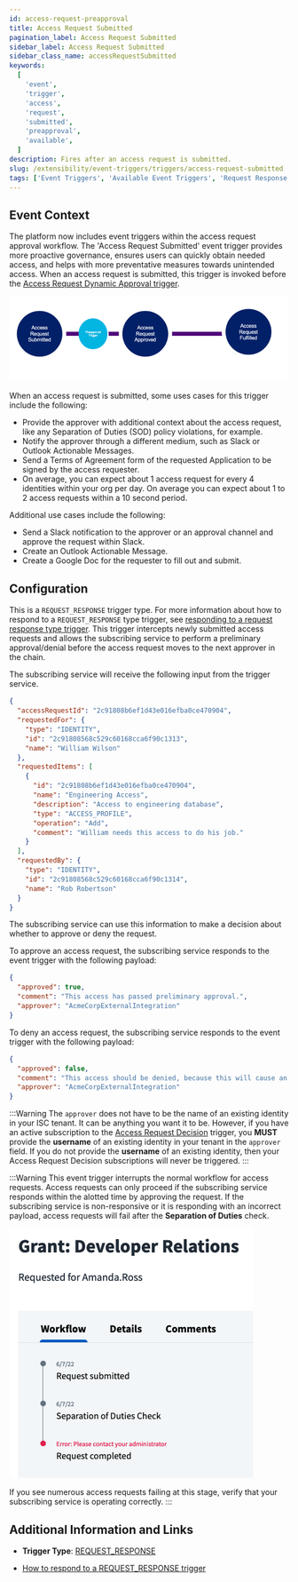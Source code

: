 ```yaml
---
id: access-request-preapproval
title: Access Request Submitted
pagination_label: Access Request Submitted
sidebar_label: Access Request Submitted
sidebar_class_name: accessRequestSubmitted
keywords:
  [
    'event',
    'trigger',
    'access',
    'request',
    'submitted',
    'preapproval',
    'available',
  ]
description: Fires after an access request is submitted.
slug: /extensibility/event-triggers/triggers/access-request-submitted
tags: ['Event Triggers', 'Available Event Triggers', 'Request Response']
---
```


## Event Context

The platform now includes event triggers within the access request approval workflow. The 'Access Request Submitted' event trigger provides more proactive governance, ensures users can quickly obtain needed access, and helps with more preventative measures towards unintended access. When an access request is submitted, this trigger is invoked before the [Access Request Dynamic Approval trigger](./access-request-dynamic-approval.md).

![Flow](./img/access-request-preapproval-path.png)

When an access request is submitted, some uses cases for this trigger include the following:

- Provide the approver with additional context about the access request, like any Separation of Duties (SOD) policy violations, for example.
- Notify the approver through a different medium, such as Slack or Outlook Actionable Messages.
- Send a Terms of Agreement form of the requested Application to be signed by the access requester.
- On average, you can expect about 1 access request for every 4 identities within your org per day. On average you can expect about 1 to 2 access requests within a 10 second period.

Additional use cases include the following:

- Send a Slack notification to the approver or an approval channel and approve the request within Slack.
- Create an Outlook Actionable Message.
- Create a Google Doc for the requester to fill out and submit.

## Configuration

This is a `REQUEST_RESPONSE` trigger type. For more information about how to respond to a `REQUEST_RESPONSE` type trigger, see [responding to a request response type trigger](../responding-to-a-request-response-trigger.mdx). This trigger intercepts newly submitted access requests and allows the subscribing service to perform a preliminary approval/denial before the access request moves to the next approver in the chain.

The subscribing service will receive the following input from the trigger service.

<!-- The input schema can be found in the [API specification](https://developer.sailpoint.com/apis/beta/#section/Access-Request-Pre-Approval-Event-Trigger-Input): -->

```json
{
  "accessRequestId": "2c91808b6ef1d43e016efba0ce470904",
  "requestedFor": {
    "type": "IDENTITY",
    "id": "2c91808568c529c60168cca6f90c1313",
    "name": "William Wilson"
  },
  "requestedItems": [
    {
      "id": "2c91808b6ef1d43e016efba0ce470904",
      "name": "Engineering Access",
      "description": "Access to engineering database",
      "type": "ACCESS_PROFILE",
      "operation": "Add",
      "comment": "William needs this access to do his job."
    }
  ],
  "requestedBy": {
    "type": "IDENTITY",
    "id": "2c91808568c529c60168cca6f90c1314",
    "name": "Rob Robertson"
  }
}
```

The subscribing service can use this information to make a decision about whether to approve or deny the request.

<!-- The output schema can be found in the [API specification](https://developer.sailpoint.com/apis/beta/#section/Access-Request-Pre-Approval-Event-Trigger-Output).   -->

To approve an access request, the subscribing service responds to the event trigger with the following payload:

```json
{
  "approved": true,
  "comment": "This access has passed preliminary approval.",
  "approver": "AcmeCorpExternalIntegration"
}
```

To deny an access request, the subscribing service responds to the event trigger with the following payload:

```json
{
  "approved": false,
  "comment": "This access should be denied, because this will cause an SOD violation.",
  "approver": "AcmeCorpExternalIntegration"
}
```

:::Warning
The `approver` does not have to be the name of an existing identity in your ISC tenant. It can be anything you want it to be. However, if you have an active subscription to the [Access Request Decision](./access-request-decision.md) trigger, you **MUST** provide the **username** of an existing identity in your tenant in the `approver` field. If you do not provide the **username** of an existing identity, then your Access Request Decision subscriptions will never be triggered.
:::

:::Warning
This event trigger interrupts the normal workflow for access requests. Access requests can only proceed if the subscribing service responds within the alotted time by approving the request. If the subscribing service is non-responsive or it is responding with an incorrect payload, access requests will fail after the **Separation of Duties** check.

![AR failed](./img/access-request-preapproval-failure.png)

If you see numerous access requests failing at this stage, verify that your subscribing service is operating correctly.
:::



## Additional Information and Links

- **Trigger Type**: [REQUEST_RESPONSE](../trigger-types.md#request-response)
<!-- [Input Schema](https://developer.sailpoint.com/apis/beta/#section/Access-Request-Pre-Approval-Event-Trigger-Input)
[Output Schema](https://developer.sailpoint.com/apis/beta/#section/Access-Request-Pre-Approval-Event-Trigger-Output) -->
- [How to respond to a REQUEST_RESPONSE trigger](../responding-to-a-request-response-trigger.mdx)
